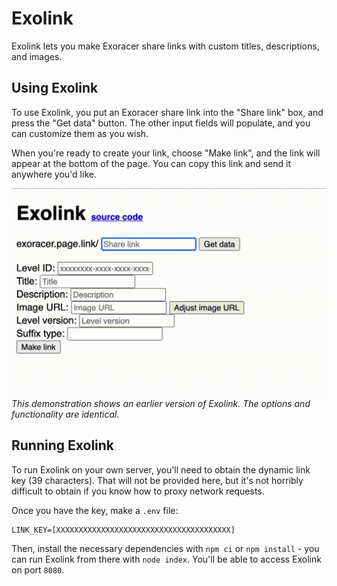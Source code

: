 # Exolink
Exolink lets you make Exoracer share links with custom titles, descriptions, and images.

## Using Exolink
To use Exolink, you put an Exoracer share link into the "Share link" box, and press the "Get data" button. The other input fields will populate, and you can customize them as you wish.

When you're ready to create your link, choose "Make link", and the link will appear at the bottom of the page. You can copy this link and send it anywhere you'd like.

[![Exolink demonstration](./demonstration.gif)](#)
*This demonstration shows an earlier version of Exolink. The options and functionality are identical.*

## Running Exolink
To run Exolink on your own server, you'll need to obtain the dynamic link key (39 characters). That will not be provided here, but it's not horribly difficult to obtain if you know how to proxy network requests.

Once you have the key, make a `.env` file: 
```env
LINK_KEY=[XXXXXXXXXXXXXXXXXXXXXXXXXXXXXXXXXXXXXXX]
```

Then, install the necessary dependencies with `npm ci` or `npm install` - you can run Exolink from there with `node index`. You'll be able to access Exolink on port `8080`.